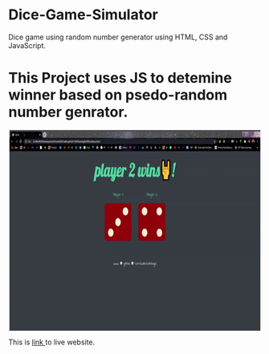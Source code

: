 # Dice-Game-Simulator
Dice game using random number generator using HTML, CSS and JavaScript.

<h1>This Project uses JS to detemine winner based on <strong>psedo-random number genrator</strong>.</h1>

<div style="text-align:center">
<img src="images/dice.gif" width="500px" height="400px" align="center">

</div>

This is <a href="https://godcreatebugs.github.io/Dice-Game-Simulator/"> link </a> to live website.


